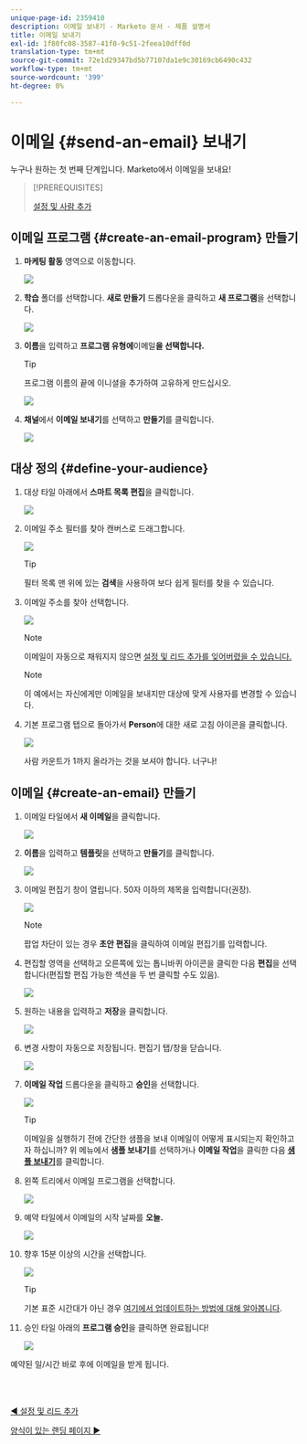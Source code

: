 ```yaml
---
unique-page-id: 2359410
description: 이메일 보내기 - Marketo 문서 - 제품 설명서
title: 이메일 보내기
exl-id: 1f80fc08-3587-41f0-9c51-2feea10dff0d
translation-type: tm+mt
source-git-commit: 72e1d29347bd5b77107da1e9c30169cb6490c432
workflow-type: tm+mt
source-wordcount: '399'
ht-degree: 0%

---
```


# 이메일 {#send-an-email} 보내기

누구나 원하는 첫 번째 단계입니다. Marketo에서 이메일을 보내요!

>[!PREREQUISITES]
>
>[설정 및 사람 추가](/help/marketo/getting-started/quick-wins/get-set-up-and-add-a-person.md)

## 이메일 프로그램 {#create-an-email-program} 만들기

1. **마케팅 활동** 영역으로 이동합니다.

   ![](assets/one-1.png)

1. **학습** 폴더를 선택합니다. **새로 만들기** 드롭다운을 클릭하고 **새 프로그램**&#x200B;을 선택합니다.

   ![](assets/two-1.png)

1. **이름**&#x200B;을 입력하고 **프로그램 유형에**&#x200B;이메일&#x200B;**을 선택합니다.**

   >[!TIP]
   >
   >프로그램 이름의 끝에 이니셜을 추가하여 고유하게 만드십시오.

   ![](assets/three.png)

1. **채널**&#x200B;에서 **이메일 보내기**&#x200B;를 선택하고 **만들기**&#x200B;를 클릭합니다.

   ![](assets/image2015-3-2-16-3a25-3a18.png)

## 대상 정의 {#define-your-audience}

1. 대상 타일 아래에서 **스마트 목록 편집**&#x200B;을 클릭합니다.

   ![](assets/five.png)

1. 이메일 주소 필터를 찾아 캔버스로 드래그합니다.

   ![](assets/six.png)

   >[!TIP]
   >
   >필터 목록 맨 위에 있는 **검색**&#x200B;을 사용하여 보다 쉽게 필터를 찾을 수 있습니다.

1. 이메일 주소를 찾아 선택합니다.

   ![](assets/seven-1.png)

   >[!NOTE]
   >
   >이메일이 자동으로 채워지지 않으면 [설정 및 리드 추가를 잊어버렸을 수 있습니다.](/help/marketo/getting-started/quick-wins/get-set-up-and-add-a-person.md)

   >[!NOTE]
   >
   >이 예에서는 자신에게만 이메일을 보내지만 대상에 맞게 사용자를 변경할 수 있습니다.

1. 기본 프로그램 탭으로 돌아가서 **Person**&#x200B;에 대한 새로 고침 아이콘을 클릭합니다.

   ![](assets/refresh-icon.png)

   사람 카운트가 1까지 올라가는 것을 보셔야 합니다. 너구나!

## 이메일 {#create-an-email} 만들기

1. 이메일 타일에서 **새 이메일**&#x200B;을 클릭합니다.

   ![](assets/image2014-9-8-15-3a10-3a47.png)

1. **이름**&#x200B;을 입력하고 **템플릿**&#x200B;을 선택하고 **만들기**&#x200B;를 클릭합니다.

   ![](assets/ten-1.png)

1. 이메일 편집기 창이 열립니다. 50자 이하의 제목을 입력합니다(권장).

   ![](assets/eleven.png)

   >[!NOTE]
   >
   >팝업 차단이 있는 경우 **초안 편집**&#x200B;을 클릭하여 이메일 편집기를 입력합니다.

1. 편집할 영역을 선택하고 오른쪽에 있는 톱니바퀴 아이콘을 클릭한 다음 **편집**&#x200B;을 선택합니다(편집할 편집 가능한 섹션을 두 번 클릭할 수도 있음).

   ![](assets/twelve.png)

1. 원하는 내용을 입력하고 **저장**&#x200B;을 클릭합니다.

   ![](assets/thirteen.png)

1. 변경 사항이 자동으로 저장됩니다. 편집기 탭/창을 닫습니다.

   ![](assets/fourteen.png)

1. **이메일 작업** 드롭다운을 클릭하고 **승인**&#x200B;을 선택합니다.

   ![](assets/fifteen.png)

   >[!TIP]
   >
   >이메일을 실행하기 전에 간단한 샘플을 보내 이메일이 어떻게 표시되는지 확인하고자 하십니까? 위 메뉴에서 **샘플 보내기**&#x200B;를 선택하거나 **이메일 작업**&#x200B;을 클릭한 다음 [**샘플 보내기**](/help/marketo/product-docs/email-marketing/general/creating-an-email/send-a-sample-email.md)&#x200B;를 클릭합니다.

1. 왼쪽 트리에서 이메일 프로그램을 선택합니다.

   ![](assets/sixteen.png)

1. 예약 타일에서 이메일의 시작 날짜를 **오늘.**

   ![](assets/image2014-9-8-15-3a13-3a11.png)

1. 향후 15분 이상의 시간을 선택합니다.

   ![](assets/image2014-9-8-15-3a13-3a25.png)

   >[!TIP]
   >
   >기본 표준 시간대가 아닌 경우 [여기에서 업데이트하는 방법에 대해 알아봅니다](/help/marketo/product-docs/administration/settings/select-your-language-locale-and-time-zone.md).

1. 승인 타일 아래의 **프로그램 승인**&#x200B;을 클릭하면 완료됩니다!

   ![](assets/image2014-9-8-15-3a13-3a34.png)

예약된 일/시간 바로 후에 이메일을 받게 됩니다.

<br> 

[◄ 설정 및 리드 추가](/help/marketo/getting-started/quick-wins/get-set-up-and-add-a-person.md)

[양식이 있는 랜딩 페이지 ►](/help/marketo/getting-started/quick-wins/landing-page-with-a-form.md)

